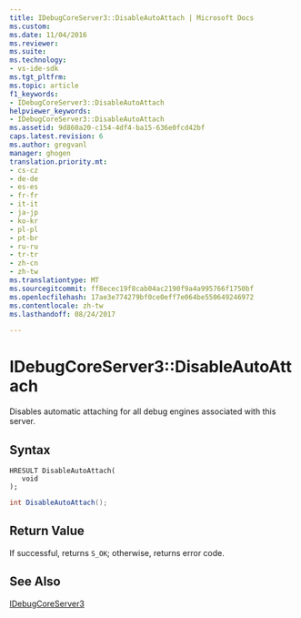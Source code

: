```yaml
---
title: IDebugCoreServer3::DisableAutoAttach | Microsoft Docs
ms.custom: 
ms.date: 11/04/2016
ms.reviewer: 
ms.suite: 
ms.technology:
- vs-ide-sdk
ms.tgt_pltfrm: 
ms.topic: article
f1_keywords:
- IDebugCoreServer3::DisableAutoAttach
helpviewer_keywords:
- IDebugCoreServer3::DisableAutoAttach
ms.assetid: 9d860a20-c154-4df4-ba15-636e0fcd42bf
caps.latest.revision: 6
ms.author: gregvanl
manager: ghogen
translation.priority.mt:
- cs-cz
- de-de
- es-es
- fr-fr
- it-it
- ja-jp
- ko-kr
- pl-pl
- pt-br
- ru-ru
- tr-tr
- zh-cn
- zh-tw
ms.translationtype: MT
ms.sourcegitcommit: ff8ecec19f8cab04ac2190f9a4a995766f1750bf
ms.openlocfilehash: 17ae3e774279bf0ce0eff7e064be550649246972
ms.contentlocale: zh-tw
ms.lasthandoff: 08/24/2017

---
```

# <a name="idebugcoreserver3disableautoattach"></a>IDebugCoreServer3::DisableAutoAttach
Disables automatic attaching for all debug engines associated with this server.  
  
## <a name="syntax"></a>Syntax  
  
```cpp#  
HRESULT DisableAutoAttach(  
   void  
);  
```  
  
```cs  
int DisableAutoAttach();  
```  
  
## <a name="return-value"></a>Return Value  
 If successful, returns `S_OK`; otherwise, returns error code.  
  
## <a name="see-also"></a>See Also  
 [IDebugCoreServer3](../../../extensibility/debugger/reference/idebugcoreserver3.md)

